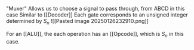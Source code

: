 "Muxer"
Allows us to choose a signal to pass through, from ABCD in this case
Similar to [[Decoder]]
Each gate corresponds to an unsigned integer determined by $S_n$
![[Pasted image 20250126232910.png]]

For an [[ALU]], the each operation has an [[Opcode]], which is $S_n$ in this case.